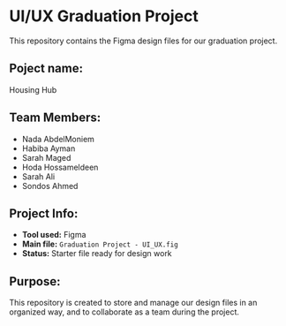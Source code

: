 # UI/UX Graduation Project

This repository contains the Figma design files for our graduation project.

## Poject name:
Housing Hub

## Team Members:
- Nada AbdelMoniem
- Habiba Ayman
- Sarah Maged
- Hoda Hossameldeen
- Sarah Ali
- Sondos Ahmed   

## Project Info:
- **Tool used:** Figma  
- **Main file:** `Graduation Project - UI_UX.fig`  
- **Status:** Starter file ready for design work  

## Purpose:
This repository is created to store and manage our design files in an organized way, and to collaborate as a team during the project.
